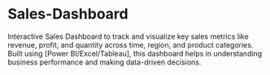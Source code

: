 # Sales-Dashboard
Interactive Sales Dashboard to track and visualize key sales metrics like revenue, profit, and quantity across time, region, and product categories. Built using [Power BI/Excel/Tableau], this dashboard helps in understanding business performance and making data-driven decisions.
